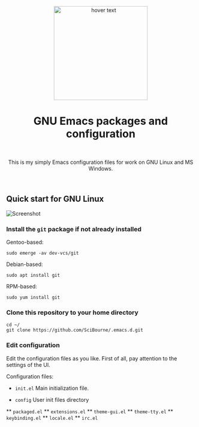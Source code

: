 <div align="center">
  <img src="https://github.com/SciBourne/emacs.d/raw/master/img/logo.png" width="250" title="hover text">
  <h1>GNU Emacs packages and configuration</h1>
  <br>
  <p>This is my simply Emacs configuration files for work on GNU Linux and MS Windows.</p>
  <br>
</div>

## Quick start for GNU Linux

![Screenshot](img/linux.png)

### Install the `git` package if not already installed

Gentoo-based:
```shell
sudo emerge -av dev-vcs/git
````
Debian-based:
```shell
sudo apt install git
```
RPM-based:
```shell
sudo yum install git
```

### Clone this repository to your home directory

```shell
cd ~/
git clone https://github.com/SciBourne/.emacs.d.git
```

### Edit configuration

Edit the configuration files as you like. First of all, pay attention to the settings of the UI.

Configuration files:

* `init.el`
Main initialization file.

* `config`
User init files directory

** `packaged.el`
** `extensions.el`
** `theme-gui.el`
** `theme-tty.el`
** `keybinding.el`
** `locale.el`
** `irc.el`
